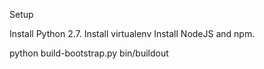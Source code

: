 Setup


Install Python 2.7.
Install virtualenv
Install NodeJS and npm.

python build-bootstrap.py
bin/buildout
